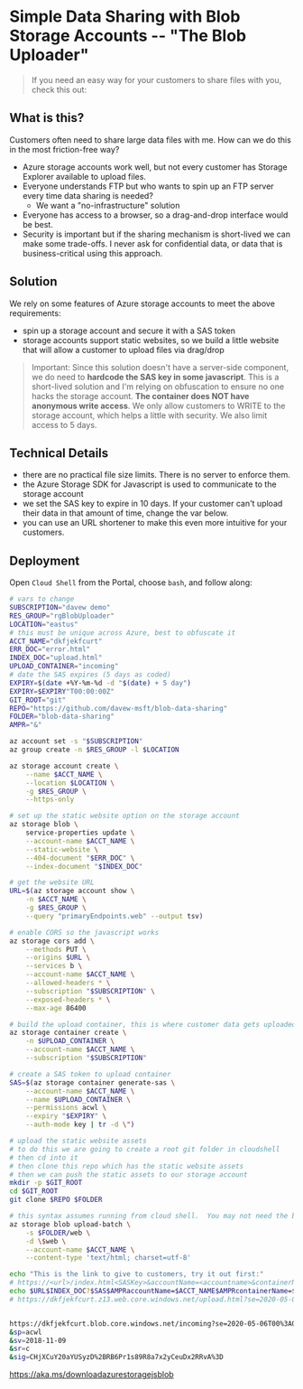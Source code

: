 # Simple Data Sharing with Blob Storage Accounts -- "The Blob Uploader"

> If you need an easy way for your customers to share files with you, check this out:   

## What is this?  

Customers often need to share large data files with me.  How can we do this in the most friction-free way?  

* Azure storage accounts work well, but not every customer has Storage Explorer available to upload files.  
* Everyone understands FTP but who wants to spin up an FTP server every time data sharing is needed?
  * We want a "no-infrastructure" solution
* Everyone has access to a browser, so a drag-and-drop interface would be best.  
* Security is important but if the sharing mechanism is short-lived we can make some trade-offs.  I never ask for confidential data, or data that is business-critical using this approach.  

## Solution

We rely on some features of Azure storage accounts to meet the above requirements:

* spin up a storage account and secure it with a SAS token
* storage accounts support static websites, so we build a little website that will allow a customer to upload files via drag/drop

> Important:  Since this solution doesn't have a server-side component, we do need to **hardcode the SAS key in some javascript**.  This is a short-lived solution and I'm relying on obfuscation to ensure no one hacks the storage account.  **The container does NOT have anonymous  write access**.  We only allow customers to WRITE to the storage account, which helps a little with security.  We also limit access to 5 days.

## Technical Details

* there are no practical file size limits.  There is no server to enforce them.  
* the Azure Storage SDK for Javascript is used to communicate to the storage account
* we set the SAS key to expire in 10 days.  If your customer can't upload their data in that amount of time, change the var below.  
* you can use an URL shortener to make this even more intuitive for your customers.  

## Deployment

Open `Cloud Shell` from the Portal, choose `bash`, and follow along:

```bash
# vars to change
SUBSCRIPTION="davew demo"
RES_GROUP="rgBlobUploader"
LOCATION="eastus"
# this must be unique across Azure, best to obfuscate it
ACCT_NAME="dkfjekfcurt"
ERR_DOC="error.html"
INDEX_DOC="upload.html"
UPLOAD_CONTAINER="incoming"
# date the SAS expires (5 days as coded)
EXPIRY=$(date +%Y-%m-%d -d "$(date) + 5 day")
EXPIRY=$EXPIRY"T00:00:00Z"
GIT_ROOT="git"
REPO="https://github.com/davew-msft/blob-data-sharing"
FOLDER="blob-data-sharing"
AMPR="&"

az account set -s "$SUBSCRIPTION"
az group create -n $RES_GROUP -l $LOCATION

az storage account create \
    --name $ACCT_NAME \
    --location $LOCATION \
    -g $RES_GROUP \
    --https-only

# set up the static website option on the storage account
az storage blob \
    service-properties update \
    --account-name $ACCT_NAME \
    --static-website \
    --404-document "$ERR_DOC" \
    --index-document "$INDEX_DOC"

# get the website URL
URL=$(az storage account show \
    -n $ACCT_NAME \
    -g $RES_GROUP \
    --query "primaryEndpoints.web" --output tsv)

# enable CORS so the javascript works
az storage cors add \
    --methods PUT \
    --origins $URL \
    --services b \
    --account-name $ACCT_NAME \
    --allowed-headers * \
    --subscription "$SUBSCRIPTION" \
    --exposed-headers * \
    --max-age 86400

# build the upload container, this is where customer data gets uploaded
az storage container create \
    -n $UPLOAD_CONTAINER \
    --account-name $ACCT_NAME \
    --subscription "$SUBSCRIPTION"

# create a SAS token to upload container
SAS=$(az storage container generate-sas \
    --account-name $ACCT_NAME \
    --name $UPLOAD_CONTAINER \
    --permissions acwl \
    --expiry "$EXPIRY" \
    --auth-mode key | tr -d \") 

# upload the static website assets
# to do this we are going to create a root git folder in cloudshell
# then cd into it
# then clone this repo which has the static website assets
# then we can push the static assets to our storage account
mkdir -p $GIT_ROOT
cd $GIT_ROOT
git clone $REPO $FOLDER

# this syntax assumes running from cloud shell.  You may not need the backslash in \$web otherwise
az storage blob upload-batch \
    -s $FOLDER/web \
    -d \$web \
    --account-name $ACCT_NAME \
    --content-type 'text/html; charset=utf-8'

echo "This is the link to give to customers, try it out first:"
# https://<url>/index.html<SASKey>&accountName=<accountname>&containerName=<containername>
echo $URL$INDEX_DOC?$SAS$AMPRaccountName=$ACCT_NAME$AMPRcontainerName=$UPLOAD_CONTAINER
# https://dkfjekfcurt.z13.web.core.windows.net/upload.html?se=2020-05-06T00%3A00%3A00Z&sp=acwl&sv=2018-11-09&sr=c&sig=CHjXCuY20aYUSyzD%2BRB6Pr1s89R8a7x2yCeuDx2RRvA%3D&accountName=dkfjekfcurt&containerName=incoming


https://dkfjekfcurt.blob.core.windows.net/incoming?se=2020-05-06T00%3A00%3A00Z
&sp=acwl
&sv=2018-11-09
&sr=c
&sig=CHjXCuY20aYUSyzD%2BRB6Pr1s89R8a7x2yCeuDx2RRvA%3D
```

https://aka.ms/downloadazurestoragejsblob
